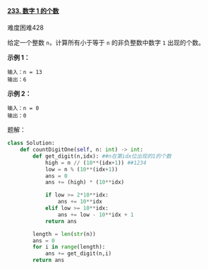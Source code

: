 #### [233. 数字 1 的个数](https://leetcode.cn/problems/number-of-digit-one/)

难度困难428

给定一个整数 `n`，计算所有小于等于 `n` 的非负整数中数字 `1` 出现的个数。

 

**示例 1：**

```
输入：n = 13
输出：6
```

**示例 2：**

```
输入：n = 0
输出：0
```



题解：

```python
class Solution:
    def countDigitOne(self, n: int) -> int:
        def get_digit(n,idx): ##n在第idx位出现的1的个数
            high = n // (10**(idx+1)) ##1234
            low = n % (10**(idx+1))
            ans = 0
            ans += (high) * (10**idx)

            if low >= 2*10**idx:
                ans += 10**idx
            elif low >= 10**idx:
                ans += low - 10**idx + 1
            return ans

        length = len(str(n))
        ans = 0
        for i in range(length):
            ans += get_digit(n,i)
        return ans
```

